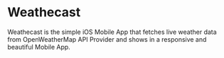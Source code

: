 # Weathecast

Weathecast is the simple iOS Mobile App that fetches live weather data 
from OpenWeatherMap API Provider and shows in a responsive and beautiful Mobile App.
